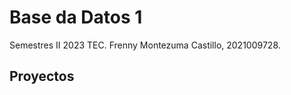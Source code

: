 Base da Datos 1
================

Semestres II 2023 TEC.
Frenny Montezuma Castillo, 2021009728.

## Proyectos
